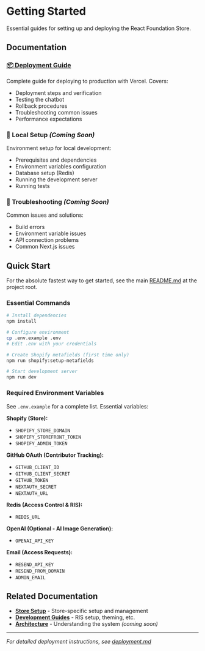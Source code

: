 # Getting Started

Essential guides for setting up and deploying the React Foundation Store.

## Documentation

### [📦 Deployment Guide](./deployment.md)
Complete guide for deploying to production with Vercel. Covers:
- Deployment steps and verification
- Testing the chatbot
- Rollback procedures
- Troubleshooting common issues
- Performance expectations

### 🔧 Local Setup *(Coming Soon)*
Environment setup for local development:
- Prerequisites and dependencies
- Environment variables configuration
- Database setup (Redis)
- Running the development server
- Running tests

### 🐛 Troubleshooting *(Coming Soon)*
Common issues and solutions:
- Build errors
- Environment variable issues
- API connection problems
- Common Next.js issues

## Quick Start

For the absolute fastest way to get started, see the main [README.md](../../README.md) at the project root.

### Essential Commands

```bash
# Install dependencies
npm install

# Configure environment
cp .env.example .env
# Edit .env with your credentials

# Create Shopify metafields (first time only)
npm run shopify:setup-metafields

# Start development server
npm run dev
```

### Required Environment Variables

See `.env.example` for a complete list. Essential variables:

**Shopify (Store):**
- `SHOPIFY_STORE_DOMAIN`
- `SHOPIFY_STOREFRONT_TOKEN`
- `SHOPIFY_ADMIN_TOKEN`

**GitHub OAuth (Contributor Tracking):**
- `GITHUB_CLIENT_ID`
- `GITHUB_CLIENT_SECRET`
- `GITHUB_TOKEN`
- `NEXTAUTH_SECRET`
- `NEXTAUTH_URL`

**Redis (Access Control & RIS):**
- `REDIS_URL`

**OpenAI (Optional - AI Image Generation):**
- `OPENAI_API_KEY`

**Email (Access Requests):**
- `RESEND_API_KEY`
- `RESEND_FROM_DOMAIN`
- `ADMIN_EMAIL`

## Related Documentation

- **[Store Setup](../store/)** - Store-specific setup and management
- **[Development Guides](../development/)** - RIS setup, theming, etc.
- **[Architecture](../architecture/)** - Understanding the system *(coming soon)*

---

*For detailed deployment instructions, see [deployment.md](./deployment.md)*
